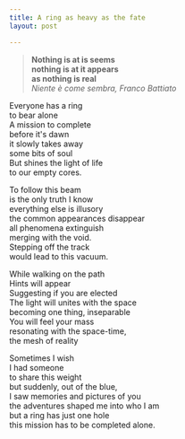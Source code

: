 ```yaml
---
title: A ring as heavy as the fate
layout: post

---
```


> **Nothing is at is seems**     
> **nothing is at it appears**   
> **as nothing is real**  
> *Niente è come sembra, Franco Battiato*  

Everyone has a ring  
to bear alone  
A mission to complete  
before it's dawn  
it slowly takes away  
some bits of soul  
But shines the light of life  
to our empty cores.  

To follow this beam  
is the only truth I know  
everything else is illusory  
the common appearances disappear  
all phenomena extinguish  
merging with the void.  
Stepping off the track  
would lead to this vacuum.  

While walking on the path  
Hints will appear  
Suggesting if you are elected  
The light will unites with the space  
becoming one thing, inseparable  
You will feel your mass  
resonating with the space-time,  
the mesh of reality   

Sometimes I wish  
I had someone  
to share this weight  
but suddenly, out of the blue,  
I saw memories and pictures of you    
the adventures shaped me into who I am  
but a ring has just one hole  
this mission has to be completed alone.  
